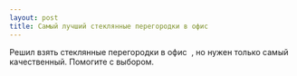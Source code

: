 ```yaml
---
layout: post 
title: Самый лучший стеклянные перегородки в офис ‌ ‌ 
--- 
```

Решил взять стеклянные перегородки в офис ‌ ‌, но нужен только самый качественный. Помогите с выбором.